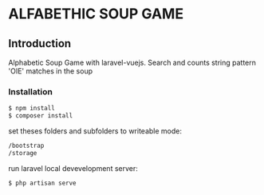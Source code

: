 # ALFABETHIC SOUP GAME

## Introduction
Alphabetic Soup Game with laravel-vuejs.
Search and counts string pattern 'OIE' matches in the soup

### Installation

```sh
$ npm install
$ composer install
```
set theses folders and subfolders to writeable mode:
```sh
/bootstrap
/storage
```
run laravel local devevelopment server:
```sh
$ php artisan serve
```


